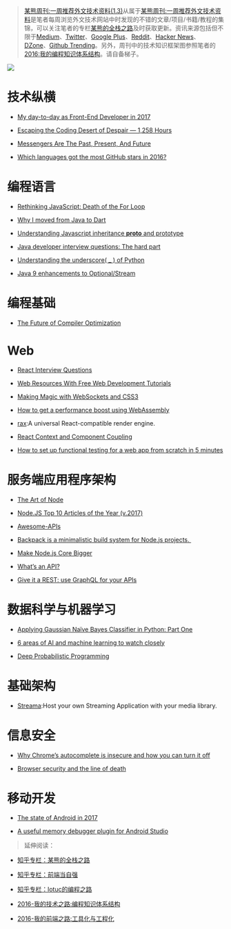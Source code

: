 ﻿
> [某熊周刊:一周推荐外文技术资料(1.3)](https://zhuanlan.zhihu.com/p/24940337)从属于[某熊周刊:一周推荐外文技术资料](https://github.com/wx-chevalier/Coder-Knowledge-Graph/tree/master/Weekly)是笔者每周浏览外文技术网站中时发现的不错的文章/项目/书籍/教程的集锦，可以关注笔者的专栏[某熊的全栈之路](https://zhuanlan.zhihu.com/wx-chevalier)及时获取更新。资讯来源包括但不限于[Medium](https://medium.com/)、[Twitter](https://twitter.com/)、[Google Plus](https://plus.google.com/)、[Reddit](https://www.reddit.com/)、[Hacker News](https://news.ycombinator.com/)、[DZone](https://dzone.com/)、[Github Trending](https://github.com/trending)。另外，周刊中的技术知识框架图参照笔者的[2016:我的编程知识体系结构](https://zhuanlan.zhihu.com/p/24476917?refer=wx-chevalier)。请自备梯子。


![](https://coding.net/u/hoteam/p/Cache/git/raw/master/2017/1/2/1-wiBSyN1Kd2smpkR_EbcgpQ.jpeg)


# 技术纵横



- [My day-to-day as Front-End Developer in 2017](https://medium.com/@lfeh/my-day-to-day-as-front-end-developer-in-2017-6d68b5ac2055?source=reading_list---front_end_development------49-4---------)

- [Escaping the Coding Desert of Despair — 1,258 Hours](https://medium.com/startup-grind/adamhurwitz-escaping-the-desert-dd381b92080f#.u4dhr76vu)

- [Messengers Are The Past, Present, And Future](https://hackernoon.com/messengers-are-the-past-present-and-future-d7b7738f6f7b#.awqsneh1n)

- [Which languages got the most GitHub stars in 2016?](https://medium.freecodecamp.com/data-visualization-what-languages-got-the-most-github-stars-in-2016-a4e3908a9532#.pkb86a1gb)






# 编程语言



- [Rethinking JavaScript: Death of the For Loop](https://hackernoon.com/rethinking-javascript-death-of-the-for-loop-c431564c84a8#.vli8lstqx) 

- [Why I moved from Java to Dart](https://hackernoon.com/why-i-moved-from-java-to-dart-8f3802b1d652#.pgjljxpmo) 

- [Understanding Javascript inheritance __proto__ and prototype](https://medium.com/@peterchang_82818/understand-nodejs-javascript-object-inheritance-proto-prototype-class-9bd951700b29#.p6jjnkmxu)

- [Java developer interview questions: The hard part](https://howtotrainyourjava.com/2016/07/14/java-developer-interview-questions-the-hard-part/)

- [Understanding the underscore( _ ) of Python](https://hackernoon.com/understanding-the-underscore-of-python-309d1a029edc#.5325tg2mo) 

- [Java 9 enhancements to Optional/Stream](https://aboullaite.me/java-9-enhancements-optional-stream/)


# 编程基础



- [The Future of Compiler Optimization](http://blog.regehr.org/archives/247) 




# Web



- [React Interview Questions](https://medium.com/@tylermcginnis/react-interview-questions-c8a319ed02bd#.cub7cjbq5) 

- [Web Resources With Free Web Development Tutorials](https://medium.com/web-development-zone/web-resources-with-free-web-development-tutorials-24cd94bda470#.gookbiirm) 

- [Making Magic with WebSockets and CSS3](https://medium.com/outsystems-engineering/making-magic-with-websockets-and-css3-ec22c1dcc8a8#.hi2qu2uij) 

- [How to get a performance boost using WebAssembly](https://hackernoon.com/how-to-get-a-performance-boost-using-webassembly-8844ec6dd665#.gle72anx6) 

- [rax](https://github.com/alibaba/rax):A universal React-compatible render engine.

- [React Context and Component Coupling](https://medium.com/differential/react-context-and-component-coupling-86e535e2d599#.1glfdflbb)

- [How to set up functional testing for a web app from scratch in 5 minutes](https://hackernoon.com/how-to-set-up-functional-testing-for-a-web-app-from-scratch-in-5-minutes-8055e5d41882#.gq1a7xsoj)




# 服务端应用程序架构



- [The Art of Node](https://github.com/maxogden/art-of-node)

- [Node.JS Top 10 Articles of the Year (v.2017)](https://medium.mybridge.co/node-js-top-10-articles-of-the-year-v-2017-79df8269d0f3#.s2nqidf42)

- [Awesome-APIs](https://github.com/abhishekbanthia/Awesome-APIs)


- [Backpack is a minimalistic build system for Node.js projects. ](https://github.com/palmerhq/backpack) 

- [Make Node.js Core Bigger](https://medium.com/node-js-javascript/make-node-js-core-bigger-97ca7ef62b77#.o1sgt1aie) 

- [What’s an API?](https://iot-for-all.com/whats-an-api-44b23eb30897#.s68445bfq)

- [Give it a REST: use GraphQL for your APIs](https://medium.freecodecamp.com/give-it-a-rest-use-graphql-for-your-apis-40a2761e6336#.hcbz5bfd3) 


# 数据科学与机器学习



- [Applying Gaussian Naïve Bayes Classifier in Python: Part One](https://medium.com/@gp_pulipaka/applying-gaussian-na%C3%AFve-bayes-classifier-in-python-part-one-9f82aa8d9ec4#.lqo5298a4)

- [6 areas of AI and machine learning to watch closely](https://medium.com/@NathanBenaich/6-areas-of-artificial-intelligence-to-watch-closely-673d590aa8aa#.moxejohze)

- [Deep Probabilistic Programming](https://arxiv.org/abs/1701.03757)


# 基础架构



- [Streama](http://dularion.github.io/streama/):Host your own Streaming Application with your media library.




# 信息安全



- [Why Chrome’s autocomplete is insecure and how you can turn it off](https://medium.freecodecamp.com/why-your-browsers-autocomplete-is-insecure-and-you-should-turn-it-off-ebc73d7bcefd#.ve4wp3i9d) 

- [Browser security and the line of death](https://medium.freecodecamp.com/browser-security-and-the-line-of-death-7e50a2742a76#.23thboht9) 




# 移动开发

- [The state of Android in 2017](https://medium.com/@yair.kukielka/the-state-of-android-in-2017-7cab639dfc80#.nxk2qt3wf) 

- [A useful memory debugger plugin for Android Studio](https://hackernoon.com/a-useful-memory-debugger-plugin-for-android-studio-2d9d95bddc24#.tjdmxv60d) 




> 延伸阅读：
> 
- [知乎专栏：某熊的全栈之路](https://zhuanlan.zhihu.com/wx-chevalier)
> 
- [知乎专栏：前端当自强](https://zhuanlan.zhihu.com/c_67532981)
> 
- [知乎专栏：lotuc的编程之路](https://zhuanlan.zhihu.com/lotuc)
> 
- [2016-我的技术之路:编程知识体系结构](https://zhuanlan.zhihu.com/p/24476917?refer=wx-chevalier) 
> 
- [2016-我的前端之路:工具化与工程化](https://zhuanlan.zhihu.com/p/24575395?refer=wx-chevalier)